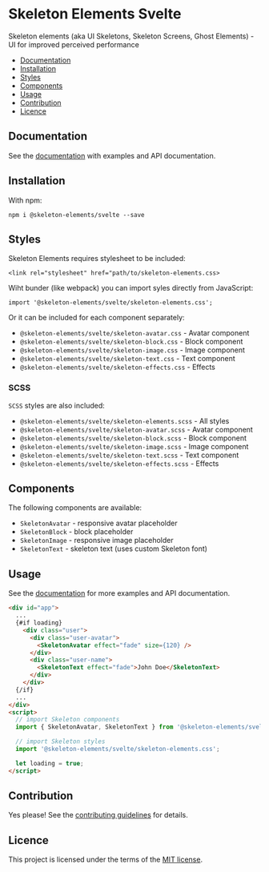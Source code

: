 # Skeleton Elements Svelte

Skeleton elements (aka UI Skeletons, Skeleton Screens, Ghost Elements) - UI for improved perceived performance

* [Documentation](#documentation)
* [Installation](#installation)
* [Styles](#styles)
* [Components](#components)
* [Usage](#usage)
* [Contribution](#contribution)
* [Licence](#licence)

## Documentation

See the [documentation](https://skeleton-elements.dev/svelte/) with examples and API documentation.

## Installation

With npm:

```
npm i @skeleton-elements/svelte --save
```

## Styles

Skeleton Elements requires stylesheet to be included:

```
<link rel="stylesheet" href="path/to/skeleton-elements.css>
```

Wiht bunder (like webpack) you can import syles directly from JavaScript:

```
import '@skeleton-elements/svelte/skeleton-elements.css';
```

Or it can be included for each component separately:

* `@skeleton-elements/svelte/skeleton-avatar.css` - Avatar component
* `@skeleton-elements/svelte/skeleton-block.css` - Block component
* `@skeleton-elements/svelte/skeleton-image.css` - Image component
* `@skeleton-elements/svelte/skeleton-text.css` - Text component
* `@skeleton-elements/svelte/skeleton-effects.css` - Effects

### SCSS

`SCSS` styles are also included:

* `@skeleton-elements/svelte/skeleton-elements.scss` - All styles
* `@skeleton-elements/svelte/skeleton-avatar.scss` - Avatar component
* `@skeleton-elements/svelte/skeleton-block.scss` - Block component
* `@skeleton-elements/svelte/skeleton-image.scss` - Image component
* `@skeleton-elements/svelte/skeleton-text.scss` - Text component
* `@skeleton-elements/svelte/skeleton-effects.scss` - Effects

## Components

The following components are available:

* `SkeletonAvatar` - responsive avatar placeholder
* `SkeletonBlock` - block placeholder
* `SkeletonImage` - responsive image placeholder
* `SkeletonText` - skeleton text (uses custom Skeleton font)

## Usage

See the [documentation]() for more examples and API documentation.

```html
<div id="app">
  ...
  {#if loading}
    <div class="user">
      <div class="user-avatar">
        <SkeletonAvatar effect="fade" size={120} />
      </div>
      <div class="user-name">
        <SkeletonText effect="fade">John Doe</SkeletonText>
      </div>
    </div>
  {/if}
  ...
</div>
<script>
  // import Skeleton components
  import { SkeletonAvatar, SkeletonText } from '@skeleton-elements/svelte';

  // import Skeleton styles
  import '@skeleton-elements/svelte/skeleton-elements.css';

  let loading = true;
</script>
```

## Contribution

Yes please! See the [contributing guidelines](https://github.com/nolimits4web/skeleton-elements/blob/master/CONTRIBUTING.md) for details.

## Licence

This project is licensed under the terms of the [MIT license](https://github.com/nolimits4web/skeleton-elements/blob/master/LICENSE).
